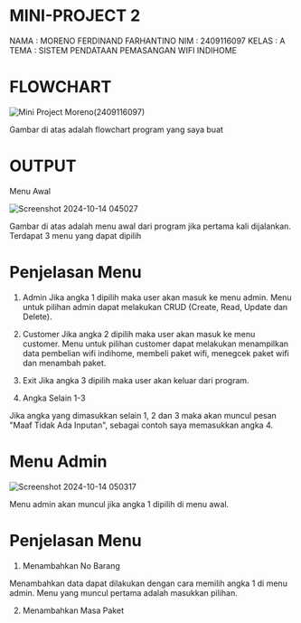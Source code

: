# MINI-PROJECT 2
NAMA  : MORENO FERDINAND FARHANTINO
NIM   : 2409116097
KELAS : A
TEMA  : SISTEM PENDATAAN PEMASANGAN WIFI INDIHOME

# FLOWCHART

![Mini Project Moreno(2409116097)](https://github.com/user-attachments/assets/12e1cdce-e5d8-45df-84da-4392fc026d4b)

Gambar di atas adalah flowchart program yang saya buat


# OUTPUT

Menu Awal

![Screenshot 2024-10-14 045027](https://github.com/user-attachments/assets/abd48086-c167-49a6-97ed-c6b30074703e)

Gambar di atas adalah menu awal dari program jika pertama kali dijalankan. Terdapat 3 menu yang dapat dipilih

# Penjelasan Menu

1. Admin
Jika angka 1 dipilih maka user akan masuk ke menu admin. Menu untuk pilihan admin dapat melakukan CRUD (Create, Read, Update dan Delete).

2. Customer
Jika angka 2 dipilih maka user akan masuk ke menu customer. Menu untuk pilihan customer dapat melakukan menampilkan data pembelian wifi indihome, membeli paket wifi, menegcek paket wifi dan menambah paket.

3. Exit
Jika angka 3 dipilih maka user akan keluar dari program.


4. Angka Selain 1-3


Jika angka yang dimasukkan selain 1, 2 dan 3 maka akan muncul pesan "Maaf Tidak Ada Inputan", sebagai contoh saya memasukkan angka 4.


# Menu Admin

![Screenshot 2024-10-14 050317](https://github.com/user-attachments/assets/b0cda77f-cf75-4b39-a5de-9988de6dd696)

Menu admin akan muncul jika angka 1 dipilih di menu awal.

# Penjelasan Menu

1. Menambahkan No Barang

Menambahkan data dapat dilakukan dengan cara memilih angka 1 di menu admin. Menu yang muncul pertama adalah masukkan pilihan.

2. Menambahkan Masa Paket





